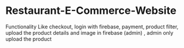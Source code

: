 # Restaurant-E-Commerce-Website
Functionality Like checkout, login with firebase, payment, product filter, upload the product details and image in firebase (admin) , admin only upload the product
